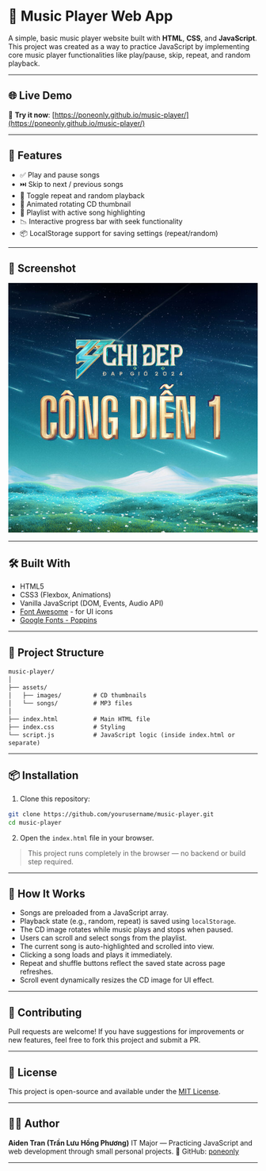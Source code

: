 # 🎵 Music Player Web App

A simple, basic music player website built with **HTML**, **CSS**, and **JavaScript**. This project was created as a way to practice JavaScript by implementing core music player functionalities like play/pause, skip, repeat, and random playback.

---

## 🌐 Live Demo

🔗 **Try it now**: [https://poneonly.github.io/music-player/](https://poneonly.github.io/music-player/)

---

## 🚀 Features

* ✅ Play and pause songs
* ⏭️ Skip to next / previous songs
* 🔁 Toggle repeat and random playback
* 💼 Animated rotating CD thumbnail
* 📂 Playlist with active song highlighting
* 📉 Interactive progress bar with seek functionality
* 📦 LocalStorage support for saving settings (repeat/random)

---

## 📸 Screenshot

![Screenshot of Music Player](./assets/images/congdien1.png)

---

## 🛠️ Built With

* HTML5
* CSS3 (Flexbox, Animations)
* Vanilla JavaScript (DOM, Events, Audio API)
* [Font Awesome](https://fontawesome.com/) - for UI icons
* [Google Fonts - Poppins](https://fonts.google.com/specimen/Poppins)

---

## 📂 Project Structure

```
music-player/
│
├── assets/
│   ├── images/         # CD thumbnails
│   └── songs/          # MP3 files
│
├── index.html          # Main HTML file
├── index.css           # Styling
└── script.js           # JavaScript logic (inside index.html or separate)
```

---

## 📦 Installation

1. Clone this repository:

```bash
git clone https://github.com/yourusername/music-player.git
cd music-player
```

2. Open the `index.html` file in your browser.

> This project runs completely in the browser — no backend or build step required.

---

## 🧐 How It Works

* Songs are preloaded from a JavaScript array.
* Playback state (e.g., random, repeat) is saved using `localStorage`.
* The CD image rotates while music plays and stops when paused.
* Users can scroll and select songs from the playlist.
* The current song is auto-highlighted and scrolled into view.
* Clicking a song loads and plays it immediately.
* Repeat and shuffle buttons reflect the saved state across page refreshes.
* Scroll event dynamically resizes the CD image for UI effect.

---

## 🤝 Contributing

Pull requests are welcome!
If you have suggestions for improvements or new features, feel free to fork this project and submit a PR.

---

## 📄 License

This project is open-source and available under the [MIT License](LICENSE).

---

## 👨‍💻 Author

**Aiden Tran (Trần Lưu Hồng Phương)**
IT Major — Practicing JavaScript and web development through small personal projects.
🔗 GitHub: [poneonly](https://github.com/poneonly)

---
